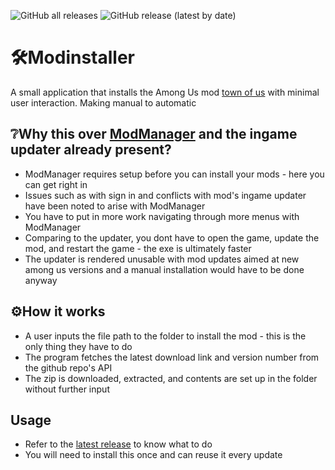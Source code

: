 ![GitHub all releases](https://img.shields.io/github/downloads/whichtwix/Modinstaller/total?color=%20%2332CD32&style=plastic)
![GitHub release (latest by date)](https://img.shields.io/github/v/release/whichtwix/Modinstaller?style=plastic)
#  :hammer_and_wrench:Modinstaller
A small application that installs the Among Us mod [town of us](https://github.com/eDonnes124/Town-Of-Us-R) with minimal user interaction. Making manual to automatic

## :grey_question:Why this over [ModManager](https://github.com/MatuxGG/ModManager) and the ingame updater already present?
- ModManager requires setup before you can install your mods - here you can get right in
- Issues such as with sign in and conflicts with mod's ingame updater have been noted to arise with ModManager
- You have to put in more work navigating through more menus with ModManager  
- Comparing to the updater, you dont have to open the game, update the mod, and restart the game - the exe is ultimately faster
- The updater is rendered unusable with mod updates aimed at new among us versions and a manual installation would have to be done anyway

## 	:gear:How it works
- A user inputs the file path to the folder to install the mod - this is the only thing they have to do
- The program fetches the latest download link and version number from the github repo's API
- The zip is downloaded, extracted, and contents are set up in the folder without further input

## Usage
- Refer to the [latest release](https://github.com/whichtwix/Modinstaller/releases/latest) to know what to do
- You will need to install this once and can reuse it every update
